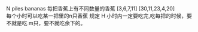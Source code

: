 N piles bananas
每把香蕉上有不同数量的香蕉 
[3,6,7,11] 
[30,11,23,4,20]  
每个小时可以吃某一把里的n只香蕉
规定 H 小时内一定要吃完,吃每把的时候，要不就是吃 m只，要不就吃余下的。
  